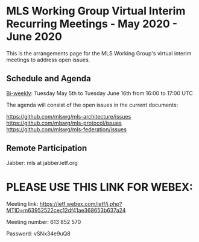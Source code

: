 # MLS Working Group Virtual Interim Recurring Meetings - May 2020 - June 2020

This is the arrangements page for the MLS Working Group's virtual interim meetings to address open issues.

## Schedule and Agenda

[Bi-weekly](https://datatracker.ietf.org/meeting/upcoming): Tuesday May 5th to Tuesday June 16th from 16:00 to 17:00 UTC 

The agenda will consist of the open issues in the current documents:

https://github.com/mlswg/mls-architecture/issues \
https://github.com/mlswg/mls-protocol/issues \
https://github.com/mlswg/mls-federation/issues

## Remote Participation

Jabber: mls at jabber.ietf.org

# PLEASE USE THIS LINK FOR WEBEX:

Meeting link:
https://ietf.webex.com/ietf/j.php?MTID=m63952522cec12df41ae368653b637a24

Meeting number:
613 852 570

Password:
vSNx34e9uQ8
